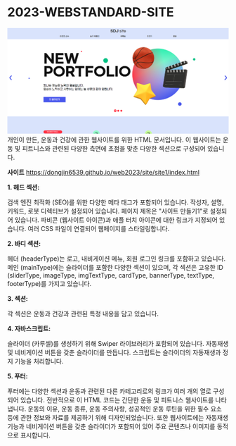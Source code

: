 # 2023-WEBSTANDARD-SITE
![image](https://github.com/dongjin6539/site2023-react01/blob/main/readme.png)
개인이 만든, 운동과 건강에 관한 웹사이트를 위한 HTML 문서입니다. 이 웹사이트는 운동 및 피트니스와 관련된 다양한 측면에 초점을 맞춘 다양한 섹션으로 구성되어 있습니다.

**사이트**
https://dongjin6539.github.io/web2023/site/site1/index.html


**1. 헤드 섹션:**

검색 엔진 최적화 (SEO)를 위한 다양한 메타 태그가 포함되어 있습니다. 작성자, 설명, 키워드, 로봇 디렉티브가 설정되어 있습니다.
페이지 제목은 "사이트 만들기1"로 설정되어 있습니다.
파비콘 (웹사이트 아이콘)과 애플 터치 아이콘에 대한 링크가 지정되어 있습니다.
여러 CSS 파일이 연결되어 웹페이지를 스타일링합니다.


**2. 바디 섹션:**

헤더 (headerType)는 로고, 내비게이션 메뉴, 회원 로그인 링크를 포함하고 있습니다.
메인 (mainType)에는 슬라이더를 포함한 다양한 섹션이 있으며, 각 섹션은 고유한 ID (sliderType, imageType, imgTextType, cardType, bannerType, textType, footerType)를 가지고 있습니다.


**3. 섹션:**

각 섹션은 운동과 건강과 관련된 특정 내용을 담고 있습니다.


**4. 자바스크립트:**

슬라이더 (카루셀)를 생성하기 위해 Swiper 라이브러리가 포함되어 있습니다. 자동재생 및 네비게이션 버튼을 갖춘 슬라이더를 만듭니다.
스크립트는 슬라이더의 자동재생과 정지 기능을 처리합니다.


**5. 푸터:**

푸터에는 다양한 섹션과 운동과 관련된 다른 카테고리로의 링크가 여러 개의 열로 구성되어 있습니다.
전반적으로 이 HTML 코드는 간단한 운동 및 피트니스 웹사이트를 나타냅니다. 운동의 이유, 운동 종류, 운동 주의사항, 성공적인 운동 루틴을 위한 필수 요소 등에 관한 정보와 자료를 제공하기 위해 디자인되었습니다. 또한 웹사이트에는 자동재생 기능과 네비게이션 버튼을 갖춘 슬라이더가 포함되어 있어 주요 콘텐츠나 이미지를 동적으로 표시합니다.
